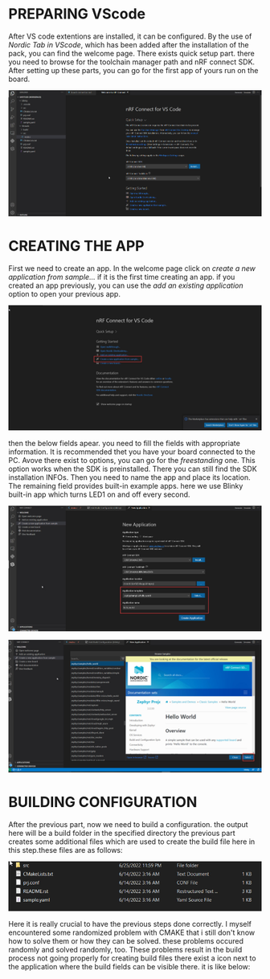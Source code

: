 # PREPARING VScode
After VS code extentions are installed, it can be configured. By the use of *Nordic Tab in VScode*, which has been added after the installation of the pack, you can find the welcome page.
There exists quick setup part. there you need to browse for the toolchain manager path and nRF connect SDK. After setting up these parts, you can go for the first app of yours run on the board.

![alt text](https://github.com/Sharif-Smart-and-Secure-Edge-Cloud-Lab/nRF52840/blob/farbod-yadollahi/nRF%20connect/setup.jpg)

# CREATING THE APP

First we need to create an app. In the welcome page click on *create a new application from sample...* if it is the first time creating an app. if you created an app previously, you can use the *add an existing application* option to open your previous app.

![alt text](https://github.com/Sharif-Smart-and-Secure-Edge-Cloud-Lab/nRF52840/blob/farbod-yadollahi/nRF%20connect/create%20app.jpg)

then the below fields apear. you need to fill the fields with appropriate information. It is recommended thet you have your board connected to the PC.
Avove there exist to options, you can go for the *freestanding* one. This option works when the SDK is preinstalled. 
There you can still find the SDK installation INFOs. Then you need to name the app and place its location. The remaining field provides built-in example apps. here we use Blinky built-in app which turns LED1 on and off every second.  

![alt text](https://github.com/Sharif-Smart-and-Secure-Edge-Cloud-Lab/nRF52840/blob/farbod-yadollahi/nRF%20connect/app%20fields.jpg)

![alt text](https://github.com/Sharif-Smart-and-Secure-Edge-Cloud-Lab/nRF52840/blob/farbod-yadollahi/nRF%20connect/built%20in%20apps.jpg)

# BUILDING CONFIGURATION
After the previous part, now we need to build a configuration. the output here will be a build folder in the specified directory
the previous part creates some additional files which are used to create the build file here in this step.these files are as follows:

![alt text](https://github.com/Sharif-Smart-and-Secure-Edge-Cloud-Lab/nRF52840/blob/farbod-yadollahi/nRF%20connect/app%20files.jpg)

Here it is really crucial to have the previous steps done correctly. I myself encountered some randomized problem with CMAKE  that i still don't know how to solve them or how they can be solved. these problems occured randomly and solved randomly, too. These problems result in the build process not going properly
for creating build files there exist a icon next to the application where the build fields can be visible there. it is like below:



